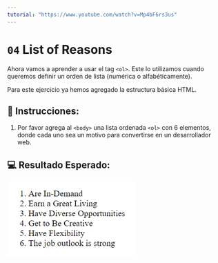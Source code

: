 ```yaml
---
tutorial: "https://www.youtube.com/watch?v=Mp4bF6rs3us"
---
```

# `04` List of Reasons

Ahora vamos a aprender a usar el tag `<ol>`. Este lo utilizamos cuando queremos definir un orden de lista (numérica o alfabéticamente).

Para este ejercicio ya hemos agregado la estructura básica HTML.

## 📝 Instrucciones:

1. Por favor agrega al `<body>` una lista ordenada `<ol>` con 6 elementos, donde cada uno sea un motivo para convertirse en un desarrollador web.

## 💻 Resultado Esperado:

![List of li's](../../.learn/assets/04-list-of-reasons.png?raw=true)
